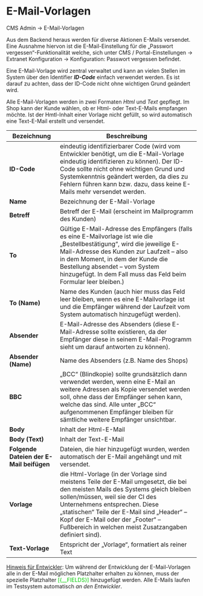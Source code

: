 # E-Mail-Vorlagen

CMS Admin → E-Mail-Vorlagen

Aus dem Backend heraus werden für diverse Aktionen E-Mails versendet. 
Eine Ausnahme hiervon ist die E-Mail-Einstellung für die „Passwort vergessen“-Funktionalität welche, sich unter CMS / Portal-Einstellungen → Extranet Konfiguration → Konfiguration: Passwort vergessen befindet.

Eine E-Mail-Vorlage wird zentral verwaltet und kann an vielen Stellen im System über den Identifier ***ID-Code*** einfach verwendet werden. Es ist darauf zu achten, dass der ID-Code nicht ohne wichtigen Grund geändert wird.

Alle E-Mail-Vorlagen werden in zwei Formaten *Html* und *Text* gepflegt. Im Shop kann der Kunde wählen, ob er Html- oder Text-E-Mails empfangen möchte. Ist der Hmtl-Inhalt einer Vorlage nicht gefüllt, so wird automatisch eine Text-E-Mail erstellt und versendet.

| Bezeichnung | Beschreibung |
| -- | -- |
| **ID-Code** | eindeutig identifizierbarer Code (wird vom Entwickler benötigt, um die E-Mail-Vorlage eindeutig identifizieren zu können). Der ID-Code sollte nicht ohne wichtigen Grund und Systemkenntnis geändert werden, da dies zu Fehlern führen kann bzw. dazu, dass keine E-Mails mehr versendet werden. |
| **Name** | Bezeichnung der E-Mail-Vorlage |
| **Betreff** | Betreff der E-Mail (erscheint im Mailprogramm des Kunden) |
| **To** | Gültige E-Mail-Adresse des Empfängers (falls es eine E-Mailvorlage ist wie die „Bestellbestätigung“, wird die jeweilige E-Mail-Adresse des Kunden zur Laufzeit – also in dem Moment, in dem der Kunde die Bestellung absendet – vom System hinzugefügt. In dem Fall muss das Feld beim Formular leer bleiben.) |
| **To (Name)** | Name des Kunden (auch hier muss das Feld leer bleiben, wenn es eine E-Mailvorlage ist und die Empfänger während der Laufzeit vom System automatisch hinzugefügt werden). |
| **Absender** | E-Mail-Adresse des Absenders (diese E-Mail-Adresse sollte existieren, da der Empfänger diese in seinem E-Mail-Programm sieht um darauf antworten zu können). |
| **Absender (Name)** | Name des Absenders (z.B. Name des Shops) |
| **BBC** | „BCC“ (Blindkopie) sollte grundsätzlich dann verwendet werden, wenn eine E-Mail an weitere Adressen als Kopie versendet werden soll, ohne dass der Empfänger sehen kann, welche das sind. Alle unter „BCC“ aufgenommenen Empfänger bleiben für sämtliche weitere Empfänger unsichtbar. |
| **Body** | Inhalt der Html-E-Mail |
| **Body (Text)** | Inhalt der Text-E-Mail |
| **Folgende Dateien der E-Mail beifügen** | Dateien, die  hier hinzugefügt wurden, werden automatisch der E-Mail angehängt und mit versendet. |
| **Vorlage** | die Html-Vorlage (in der Vorlage sind meistens Teile der E-Mail umgesetzt, die bei den meisten Mails des Systems gleich bleiben sollen/müssen, weil sie der CI des Unternehmens entsprechen. Diese „statischen“ Teile der E-Mail sind „Header“ – Kopf der E-Mail oder der „Footer“ – Fußbereich in welchen meist Zusatzangaben definiert sind). |
| **Text-Vorlage** | Entspricht der „Vorlage“, formatiert als reiner Text |


<u>Hinweis für Entwickler</u>: Um während der Entwicklung der E-Mail-Vorlagen alle in der E-Mail möglichen Platzhalter erhalten zu können, muss der spezielle Platzhalter <span style="color:#00CD00">[{__FIELDS}]</span> hinzugefügt werden. Alle E-Mails laufen im Testsystem automatisch *an den Entwickler*.
